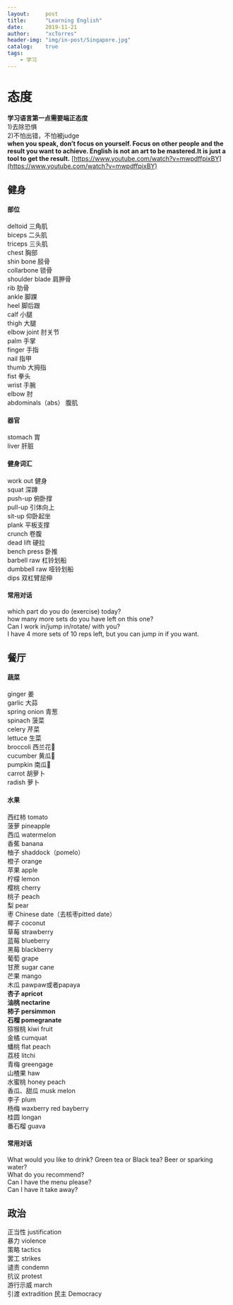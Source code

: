 ```yaml
---
layout:     post
title:      "Learning English"
date:       2019-11-21
author:     "xcTorres"
header-img: "img/in-post/Singapore.jpg"
catalog:    true
tags:
    - 学习
---
```

# 态度
**学习语言第一点需要端正态度**  
1)去除恐惧  
2)不怕出错，不怕被judge  
**when you speak, don’t focus on yourself. Focus on other people and the result you want to achieve. 
English is not an art to be mastered.It is just a tool to get the result.** 
[https://www.youtube.com/watch?v=mwpdffpixBY](https://www.youtube.com/watch?v=mwpdffpixBY)


## 健身
#### 部位
deltoid 三角肌  
biceps 二头肌  
triceps 三头肌  
chest 胸部  
shin bone 胫骨  
collarbone 锁骨  
shoulder blade 肩胛骨  
rib 肋骨  
ankle 脚踝  
heel 脚后跟  
calf 小腿  
thigh 大腿  
elbow joint 肘关节  
palm 手掌  
finger 手指  
nail 指甲  
thumb 大拇指   
fist 拳头   
wrist 手腕  
elbow 肘  
abdominals（abs） 腹肌

#### 器官
stomach 胃  
liver 肝脏  

#### 健身词汇
work out 健身  
squat 深蹲  
push-up 俯卧撑  
pull-up 引体向上  
sit-up 仰卧起坐  
plank  平板支撑  
crunch 卷腹  
dead lift 硬拉  
bench press 卧推  
barbell raw 杠铃划船  
dumbbell raw 哑铃划船  
dips 双杠臂屈伸  

#### 常用对话
which part do you do (exercise) today?  
how many more sets do you have left on this one?  
Can I work in/jump in/rotate/ with you?  
I have 4 more sets of 10 reps left, but you can jump in if you want.

## 餐厅
#### 蔬菜
ginger 姜  
garlic 大蒜  
spring onion 青葱  
spinach 菠菜  
celery 芹菜  
lettuce 生菜  
broccoli 西兰花🥦  
cucumber 黄瓜🥒  
pumpkin 南瓜🎃  
carrot 胡萝卜  
radish 萝卜  

#### 水果
西红柿 tomato  
菠萝 pineapple  
西瓜 watermelon  
香蕉 banana  
柚子 shaddock（pomelo）  
橙子 orange  
苹果 apple  
柠檬 lemon  
樱桃 cherry  
桃子 peach  
梨 pear  
枣 Chinese date（去核枣pitted date）  
椰子 coconut  
草莓 strawberry  
蓝莓 blueberry  
黑莓 blackberry  
葡萄 grape  
甘蔗 sugar cane  
芒果 mango  
木瓜 pawpaw或者papaya  
**杏子 apricot**  
**油桃 nectarine**  
**柿子 persimmon**  
**石榴 pomegranate**  
猕猴桃 kiwi fruit  
金橘 cumquat  
蟠桃 flat peach  
荔枝 litchi  
青梅 greengage  
山楂果 haw  
水蜜桃 honey peach  
香瓜、甜瓜 musk melon  
李子 plum  
杨梅 waxberry red bayberry  
桂圆 longan  
番石榴 guava


#### 常用对话
What would you like to drink? Green tea or Black tea? Beer or sparking water?  
What do you recommend?  
Can I have the menu please?  
Can I have it take away?

## 政治
正当性 justification  
暴力 violence  
策略 tactics  
罢工 strikes  
谴责 condemn  
抗议 protest  
游行示威 march  
引渡 extradition
民主 Democracy
